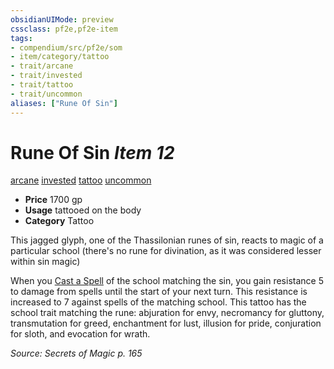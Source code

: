 ```yaml
---
obsidianUIMode: preview
cssclass: pf2e,pf2e-item
tags:
- compendium/src/pf2e/som
- item/category/tattoo
- trait/arcane
- trait/invested
- trait/tattoo
- trait/uncommon
aliases: ["Rune Of Sin"]
---
```

# Rune Of Sin *Item 12*  
[arcane](../../../Rules/traits/arcane.md)  [invested](../../../Rules/traits/invested.md)  [tattoo](../../../Rules/traits/tattoo-lowg.md)  [uncommon](../../../Rules/traits/uncommon.md)  

- **Price** 1700 gp
- **Usage** tattooed on the body
- **Category** Tattoo

This jagged glyph, one of the Thassilonian runes of sin, reacts to magic of a particular school (there's no rune for divination, as it was considered lesser within sin magic)

When you [Cast a Spell](../../../Rules/actions/cast-a-spell.md) of the school matching the sin, you gain resistance 5 to damage from spells until the start of your next turn. This resistance is increased to 7 against spells of the matching school. This tattoo has the school trait matching the rune: abjuration for envy, necromancy for gluttony, transmutation for greed, enchantment for lust, illusion for pride, conjuration for sloth, and evocation for wrath.

*Source: Secrets of Magic p. 165*